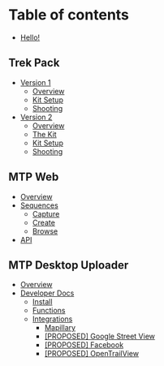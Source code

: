 # Table of contents

* [Hello!](README.md)

## Trek Pack

* [Version 1](trek-pack/v1/README.md)
  * [Overview](trek-pack/v1/overview.md)
  * [Kit Setup](trek-pack/v1/kit-setup.md)
  * [Shooting](trek-pack/v1/shooting.md)
* [Version 2](trek-pack/v2/README.md)
  * [Overview](trek-pack/v2/overview.md)
  * [The Kit](trek-pack/v2/the-kit.md)
  * [Kit Setup](trek-pack/v2/kit-setup.md)
  * [Shooting](trek-pack/v2/shooting.md)

## MTP Web

* [Overview](mtp-web/untitled.md)
* [Sequences](mtp-web/sequences/README.md)
  * [Capture](mtp-web/sequences/capture.md)
  * [Create](mtp-web/sequences/create.md)
  * [Browse](mtp-web/sequences/browse.md)
* [API](mtp-web/api.md)

## MTP Desktop Uploader

* [Overview](mtp-desktop-uploader/overview.md)
* [Developer Docs](mtp-desktop-uploader/developer-docs/README.md)
  * [Install](mtp-desktop-uploader/developer-docs/install.md)
  * [Functions](mtp-desktop-uploader/developer-docs/functions.md)
  * [Integrations](mtp-desktop-uploader/developer-docs/integrations/README.md)
    * [Mapillary](mtp-desktop-uploader/developer-docs/integrations/mapillary.md)
    * [\[PROPOSED\] Google Street View](mtp-desktop-uploader/developer-docs/integrations/google-street-view.md)
    * [\[PROPOSED\] Facebook](mtp-desktop-uploader/developer-docs/integrations/facebook.md)
    * [\[PROPOSED\] OpenTrailView](mtp-desktop-uploader/developer-docs/integrations/opentrailview.md)

